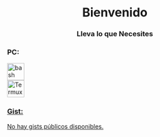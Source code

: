 <h1 align="center">Bienvenido</h1>
<h3 align="center">Lleva lo que Necesites</h3>



<h3 align="left">PC:</h3>
<p align="left"> <a href="https://www.gnu.org/software/bash/" target="_blank" rel="noreferrer"> <img src="https://www.vectorlogo.zone/logos/gnu_bash/gnu_bash-icon.svg" alt="bash" width="40" height="40"/> </a> 
  
  </br>
  <a href="https://termux.dev/en/" target="_blank" rel="noreferrer"> <img src="https://github.com/user-attachments/assets/2e41ee86-2f42-4945-89e0-9457ceffdbd2" alt="Termux" width="40" height="40"/> 


<h3 align="left">Gist:</h3>

<!-- GIST-LIST:START -->
No hay gists públicos disponibles.
<!-- GIST-LIST:END -->
